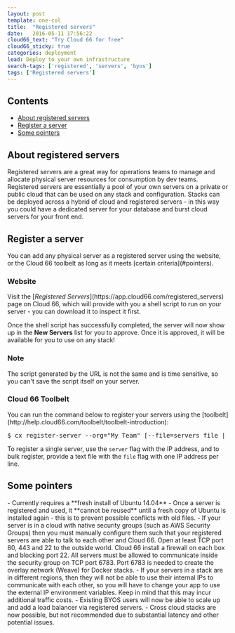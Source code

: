 ```yaml
---
layout: post
template: one-col
title:  "Registered servers"
date:   2016-05-11 17:56:22
cloud66_text: "Try Cloud 66 for free"
cloud66_sticky: true
categories: deployment
lead: Deploy to your own infrastructure
search-tags: ['registered', 'servers', 'byos']
tags: ['Registered servers']
---
```


<h2>Contents</h2>
<ul class="page-toc">
	<li>
		<a href="#about">About registered servers</a>
	</li>
	<li>
		<a href="#install">Register a server</a>
	</li>
	<li>
		<a href="#pointers">Some pointers</a>
	</li>
</ul>

<h2 id="about">About registered servers</h2>
Registered servers are a great way for operations teams to manage and allocate physical server resources for consumption by dev teams. Registered servers are essentially a pool of your own servers on a private or public cloud that can be used on any stack and configuration. Stacks can be deployed across a hybrid of cloud and registered servers - in this way you could have a dedicated server for your database and burst cloud servers for your front end.

<h2 id="install">Register a server</h2>
You can add any physical server as a registered server using the website, or the Cloud 66 toolbelt as long as it meets [certain criteria](#pointers).
<h3>Website</h3>
Visit the [<i>Registered Servers</i>](https://app.cloud66.com/registered_servers) page on Cloud 66, which will provide with you a shell script to run on your server - you can download it to inspect it first.

Once the shell script has successfully completed, the server will now show up in the **New Servers** list for you to approve. Once it is approved, it will be available for you to use on any stack!

<div class="notice notice-warning">
	<h3>Note</h3>
    <p>The script generated by the URL is not the same and is time sensitive, so you can't save the script itself on your server.</p>
</div>

<h3>Cloud 66 Toolbelt</h3>
You can run the command below to register your servers using the [toolbelt](http://help.cloud66.com/toolbelt/toolbelt-introduction):

<pre class="prettyprint">
$ cx register-server --org="My Team" [--file=servers_file | --server=ip_address] --user=root
</pre>

To register a single server, use the `server` flag with the IP address, and to bulk register, provide a text file with the `file` flag with one IP address per line.

<h2 id="pointers">Some pointers</h2>
- Currently requires a **fresh install of Ubuntu 14.04**
- Once a server is registered and used, it **cannot be reused** until a fresh copy of Ubuntu is installed again - this is to prevent possible conflicts with old files.
- If your server is in a cloud with native security groups (such as AWS Security Groups) then you must manually configure them such that your registered servers are able to talk to each other and Cloud 66. Open at least TCP port 80, 443 and 22 to the outside world. Cloud 66 install a firewall on each box and blocking port 22. All servers must be allowed to communicate inside the security group on TCP port 6783. Port 6783 is needed to create the overlay network (Weave) for Docker stacks.  
- If your servers in a stack are in different regions, then they will not be able to use their internal IPs to communicate with each other, so you will have to change your app to use the external IP environment variables. Keep in mind that this may incur additional traffic costs.
- Existing BYOS users will now be able to scale up and add a load balancer via registered servers.
- Cross cloud stacks are now possible, but not recommended due to substantial latency and other potential issues.
